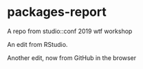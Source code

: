 # packages-report
A repo from studio::conf 2019 wtf workshop

An edit from RStudio. 

Another edit, now from GitHub in the browser

